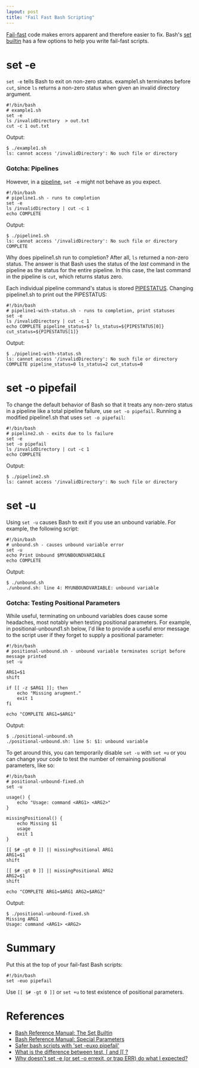 ```yaml
---
layout: post
title: "Fail Fast Bash Scripting"
---
```

[Fail-fast](https://en.wikipedia.org/wiki/Fail-fast) code makes errors apparent and therefore easier to fix.
Bash's [set builtin](https://www.gnu.org/software/bash/manual/html_node/The-Set-Builtin.html)
has a few options to help you write fail-fast scripts.

# set -e

`set -e` tells Bash to exit on non-zero status. example1.sh terminates
before `cut`, since `ls` returns a non-zero status when given an invalid directory argument.


    #!/bin/bash
    # example1.sh
    set -e
    ls /invalidDirectory  > out.txt
    cut -c 1 out.txt

Output:

    $ ./example1.sh
    ls: cannot access '/invalidDirectory': No such file or directory


### Gotcha: Pipelines

However, in a [pipeline](https://www.gnu.org/software/bash/manual/html_node/Pipelines.html), `set -e` might not
behave as you expect.

    #!/bin/bash
    # pipeline1.sh - runs to completion
    set -e
    ls /invalidDirectory | cut -c 1
    echo COMPLETE

Output:

    $ ./pipeline1.sh
    ls: cannot access '/invalidDirectory': No such file or directory
    COMPLETE

Why does pipeline1.sh run to completion? After all, `ls` returned a non-zero status. The answer is that Bash uses the status of the *last* command in the pipeline as the status for the entire pipeline. In this case, the last command in the pipeline is `cut`, which returns status zero.

Each individual pipeline command's status is stored [PIPESTATUS](https://www.gnu.org/software/bash/manual/html_node/Bash-Variables.html#Bash-Variables). Changing pipeline1.sh to print out the
PIPESTATUS:

    #!/bin/bash
    # pipeline1-with-status.sh - runs to completion, print statuses
    set -e
    ls /invalidDirectory | cut -c 1
    echo COMPLETE pipeline_status=$? ls_status=${PIPESTATUS[0]} cut_status=${PIPESTATUS[1]}

Output:

    $ ./pipeline1-with-status.sh
    ls: cannot access '/invalidDirectory': No such file or directory
    COMPLETE pipeline_status=0 ls_status=2 cut_status=0
    

# set -o pipefail

To change the default behavior of Bash so that it treats any non-zero status in a pipeline like a total pipeline failure, use `set -o pipefail`. Running a modified pipeline1.sh that uses `set -o pipefail`:

    #!/bin/bash
    # pipeline2.sh - exits due to ls failure
    set -e
    set -o pipefail
    ls /invalidDirectory | cut -c 1
    echo COMPLETE

Output:

    $ ./pipeline2.sh
    ls: cannot access '/invalidDirectory': No such file or directory

# set -u
Using `set -u` causes Bash to exit if you use an unbound variable. For example, the following script:

    #!/bin/bash
    # unbound.sh - causes unbound variable error
    set -u
    echo Print Unbound $MYUNBOUNDVARIABLE
    echo COMPLETE

Output:

    $ ./unbound.sh
    ./unbound.sh: line 4: MYUNBOUNDVARIABLE: unbound variable

### Gotcha: Testing Positional Parameters

While useful, terminating on unbound variables does cause some headaches, most notably when testing positional parameters. For example, in positional-unbound1.sh below, I'd like to provide a useful error message to the script user if they forget to supply a positional parameter:


    #!/bin/bash
    # positional-unbound.sh - unbound variable terminates script before message printed
    set -u
    
    ARG1=$1
    shift
    
    if [[ -z $ARG1 ]]; then
        echo "Missing arugment."
        exit 1
    fi
    
    echo "COMPLETE ARG1=$ARG1"

Output:

    $ ./positional-unbound.sh
    ./positional-unbound.sh: line 5: $1: unbound variable


To get around this, you can temporarily disable `set -u` with `set +u` or you can change your code to test the number of
remaining positional parameters, like so:


    #!/bin/bash
    # positional-unbound-fixed.sh
    set -u
    
    usage() {
        echo "Usage: command <ARG1> <ARG2>"
    }
    
    missingPositional() {
        echo Missing $1
        usage
        exit 1
    }
    
    [[ $# -gt 0 ]] || missingPositional ARG1
    ARG1=$1
    shift
    
    [[ $# -gt 0 ]] || missingPositional ARG2
    ARG2=$1
    shift
    
    echo "COMPLETE ARG1=$ARG1 ARG2=$ARG2"

Output:

    $ ./positional-unbound-fixed.sh
    Missing ARG1
    Usage: command <ARG1> <ARG2>


# Summary

Put this at the top of your fail-fast Bash scripts:

    #!/bin/bash
    set -euo pipefail


Use `[[ $# -gt 0 ]]` or `set +u` to test existence of positional parameters.



# References

- [Bash Reference Manual: The Set Builtin](https://www.gnu.org/software/bash/manual/html_node/The-Set-Builtin.html)
- [Bash Reference Manual: Special Parameters](https://www.gnu.org/software/bash/manual/html_node/Special-Parameters.html#Special-Parameters)
- [Safer bash scripts with 'set -euxo pipefail'](https://vaneyckt.io/posts/safer_bash_scripts_with_set_euxo_pipefail/)
- [What is the difference between test, \[ and \[\[ ?](https://mywiki.wooledge.org/BashFAQ/031)
- [Why doesn't set -e (or set -o errexit, or trap ERR) do what I expected?](https://mywiki.wooledge.org/BashFAQ/105)






